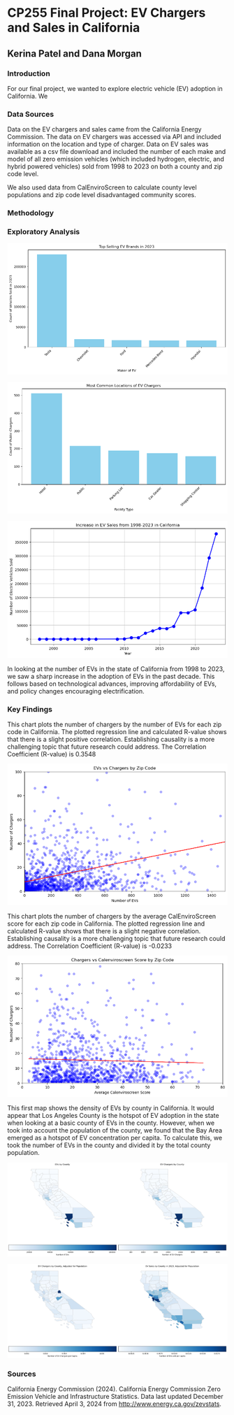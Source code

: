 # CP255 Final Project: EV Chargers and Sales in California
## Kerina Patel and Dana Morgan

### Introduction
For our final project, we wanted to explore electric vehicle (EV) adoption in California. We 

### Data Sources
Data on the EV chargers and sales came from the California Energy Commission. The data on EV chargers was accessed via API and included information on the location and type of charger. Data on EV sales was available as a csv file download and included the number of each make and model of all zero emission vehicles (which included hydrogen, electric, and hybrid powered vehicles) sold from 1998 to 2023 on both a county and zip code level. 

We also used data from CalEnviroScreen to calculate county level populations and zip code level disadvantaged community scores. 

### Methodology


### Exploratory Analysis
![png](255_Final_Code_Compiled_42024_files/255_Final_Code_Compiled_42024_7_0.png)
 
![png](255_Final_Code_Compiled_42024_files/255_Final_Code_Compiled_42024_11_0.png)
  
![png](255_Final_Code_Compiled_42024_files/255_Final_Code_Compiled_42024_12_0.png)
    
In looking at the number of EVs in the state of California from 1998 to 2023, we saw a sharp increase in the adoption of EVs in the past decade. This follows based on technological advances, improving affordability of EVs, and policy changes encouraging electrification.

### Key Findings

This chart plots the number of chargers by the number of EVs for each zip code in California. The plotted regression line and calculated R-value shows that there is a slight positive correlation. Establishing causality is a more challenging topic that future research could address. The Correlation Coefficient (R-value) is 0.3548

![png](255_Final_Code_Compiled_42024_files/255_Final_Code_Compiled_42024_17_1.png)
    

This chart plots the number of chargers by the average CalEnviroScreen score for each zip code in California. The plotted regression line and calculated R-value shows that there is a slight negative correlation. Establishing causality is a more challenging topic that future research could address. The Correlation Coefficient (R-value) is -0.0233

![png](255_Final_Code_Compiled_42024_files/255_Final_Code_Compiled_42024_19_1.png)
  

This first map shows the density of EVs by county in California. It would appear that Los Angeles County is the hotspot of EV adoption in the state when looking at a basic county of EVs in the county. However, when we took into account the population of the county, we found that the Bay Area emerged as a hotspot of EV concentration per capita. To calculate this, we took the number of EVs in the county and divided it by the total county population.
    
![png](255_Final_Code_Compiled_42024_files/255_Final_Code_Compiled_42024_28_0.png)
    
![png](255_Final_Code_Compiled_42024_files/255_Final_Code_Compiled_42024_29_0.png)
    
### Sources
California Energy Commission (2024). California Energy Commission Zero Emission Vehicle and Infrastructure Statistics. Data last updated December 31, 2023. Retrieved April 3, 2024 from http://www.energy.ca.gov/zevstats.
